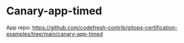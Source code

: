 # Canary-app-timed
App repo: https://github.com/codefresh-contrib/gitops-certification-examples/tree/main/canary-app-timed 